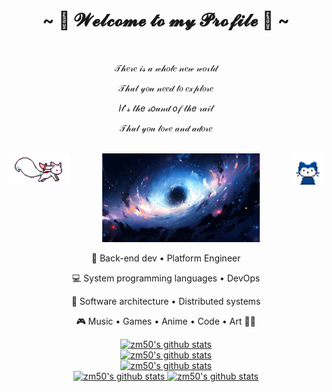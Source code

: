 <div align="center">
  <h1 align="center">~ 💖 𝓦𝓮𝓵𝓬𝓸𝓶𝓮 𝓽𝓸 𝓶𝔂 𝓟𝓻𝓸𝓯𝓲𝓵𝓮 💖 ~</h1>
  <br>
  <p>𝒯𝒽𝑒𝓇𝑒 𝒾𝓈 𝒶 𝓌𝒽𝑜𝓁𝑒 𝓃𝑒𝓌 𝓌𝑜𝓇𝓁𝒹</p>
  <p>𝒯𝒽𝒶𝓉 𝓎𝑜𝓊 𝓃𝑒𝑒𝒹 𝓉𝑜 𝑒𝓍𝓅𝓁𝑜𝓇𝑒</p>
  <p>𝐼𝓉'𝓈 𝓉𝒽𝑒 𝓈𝑜𝓊𝓃𝒹 𝑜𝒻 𝓉𝒽𝑒 𝓇𝒶𝒾𝓁</p>
  <p>𝒯𝒽𝒶𝓉 𝓎𝑜𝓊 𝓁𝑜𝓋𝑒 𝒶𝓃𝒹 𝒶𝒹𝑜𝓇𝑒</p>
  <br>

  <div display="flex" justify-content="space-between" align-items="center">
    <img src="https://raw.githubusercontent.com/zm50/zm50/master/animal.gif" height="50" align="left" />
    <img src="https://raw.githubusercontent.com/zm50/zm50/master/space.jpg" width="50%" />
    <img src="https://raw.githubusercontent.com/zm50/zm50/master/cat.gif" height="50" align="right" />
  </div>

  <p>💼 Back-end dev • Platform Engineer</p>
  <p>💻 System programming languages • DevOps</p>
  <p>📖 Software architecture • Distributed systems</p>
  <p>🎮 Music • Games • Anime • Code • Art 🐤🐥</p>

  
  <p align="center">
    <a href="https://github.com/zm50">
      <img src="https://github-readme-stats.vercel.app/api/top-langs/?username=zm50&show_icons=true&theme=dracula" alt="zm50's github stats">
    </a>
    <br>
    <a href="https://github.com/zm50">
      <img src="https://github-readme-stats.vercel.app/api?username=zm50&show_icons=true&theme=dracula" alt="zm50's github stats">
    </a>
    <br>
    <a href="https://github.com/zm50">
      <img src="https://github-profile-summary-cards.vercel.app/api/cards/productive-time?username=zm50&theme=dracula" alt="zm50's github stats">
    </a>
    <br>
    <a href="https://github.com/zm50">
      <img src="https://github-profile-summary-cards.vercel.app/api/cards/profile-details?username=zm50&theme=dracula" alt="zm50's github stats">
    </a>
    <a href="https://github.com/zm50">
      <img src="https://github-readme-activity-graph.vercel.app/graph?username=zm50&theme=dracula" alt="zm50's github stats">
    </a>
  </p>
</div>

